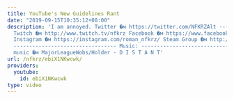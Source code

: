 ```yaml
---
title: YouTube's New Guidelines Rant
date: "2019-09-15T10:35:12+08:00"
description: 'I am annoyed. Twitter �м https://twitter.com/NFKRZAlt ---------------------------------
  Twitch �м http://www.twitch.tv/nfkrz Facebook �м https://www.facebook.com/NFKRZ1
  Instagram �м https://instagram.com/roman_nfkrz/ Steam Group �м http://steamcommunity.com/groups/nfkrzgroup
  --------------------------------- Music: --------------------------------- Outro
  music �м MajorLeagueWobs/Holder - D I S T A N T'
url: /nfkrz/ebiX1NKwcwk/
providers:
  youtube:
    id: ebiX1NKwcwk
type: video
---
```

